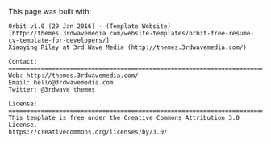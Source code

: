 This page was built with:

    Orbit v1.0 (29 Jan 2016) - (Template Website)[http://themes.3rdwavemedia.com/website-templates/orbit-free-resume-cv-template-for-developers/]
    Xiaoying Riley at 3rd Wave Media (http://themes.3rdwavemedia.com/)

    Contact:
    =======================================================================
    Web: http://themes.3rdwavemedia.com/
    Email: hello@3rdwavemedia.com
    Twitter: @3rdwave_themes

    License:
    =======================================================================
    This template is free under the Creative Commons Attribution 3.0 License.
    https://creativecommons.org/licenses/by/3.0/
